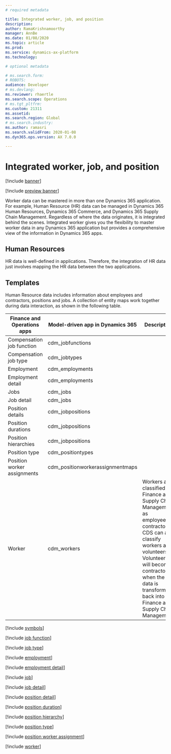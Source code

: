 ```yaml
---
# required metadata

title: Integrated worker, job, and position
description: 
author: RamaKrishnamoorthy
manager: AnnBe
ms.date: 01/08/2020
ms.topic: article
ms.prod: 
ms.service: dynamics-ax-platform
ms.technology: 

# optional metadata

# ms.search.form: 
# ROBOTS: 
audience: Developer
# ms.devlang: 
ms.reviewer: rhaertle
ms.search.scope: Operations
# ms.tgt_pltfrm: 
ms.custom: 21311
ms.assetid: 
ms.search.region: Global
# ms.search.industry: 
ms.author: ramasri
ms.search.validFrom: 2020-01-08
ms.dyn365.ops.version: AX 7.0.0

---
```


# Integrated worker, job, and position

[!include [banner](../../includes/banner.md)]

[!include [preview banner](../../includes/preview-banner.md)]

Worker data can be mastered in more than one Dynamics 365 application. For example, Human Resource (HR) data can be managed in Dynamics 365 Human Resources, Dynamics 365 Commerce, and Dynamics 365 Supply Chain Management. Regardless of where the data originates, it is integrated behind the scenes. Integrated worker gives you the flexibility to master worker data in any Dynamics 365 application but provides a comprehensive view of the information in Dynamics 365 apps.

## Human Resources

HR data is well-defined in applications. Therefore, the integration of HR data just involves mapping the HR data between the two applications.

## Templates

Human Resource data includes information about employees and contractors, positions and jobs. A collection of entity maps work together during data interaction, as shown in the following table.

Finance and Operations apps | Model-driven app in Dynamics 365 | Description
-----------------------|--------------------------------|---
Compensation job function | cdm_jobfunctions |
Compensation job type | cdm_jobtypes |
Employment | cdm_employments |
Employment detail | cdm_employments |
Jobs | cdm_jobs |
Job detail | cdm_jobs |
Position details | cdm_jobpositions |
Position durations | cdm_jobpositions |
Position hierarchies | cdm_jobpositions |
Position type | cdm_positiontypes |
Position worker assignments | cdm_positionworkerassignmentmaps |
Worker | cdm_workers | Workers are classified in Finance and Supply Chain Management as employees or contractors. CDS can also classify workers as volunteers. Volunteers will become contractors when the data is transformed back into Finance and Supply Chain Management. |

[!include [symbols](../../includes/dual-write-symbols.md)]

[!include [job function](includes/JobFunction-cdm-jobfunctions.md)]

[!include [job type](includes/JobType-cdm-jobtypes.md)]

[!include [employment](includes/Employment-cdm-employments.md)]

[!include [employment detail](includes/EmploymentDetail-cdm-employments.md)]

[!include [job](includes/Job-cdm-jobs.md)]

[!include [job detail](includes/JobDetail-cdm-jobs.md)]

[!include [position detail](includes/PositionDetail-cdm-jobpositions.md)]

[!include [position duration](includes/PositionDuration-cdm-jobpositions.md)]

[!include [position hierarchy](includes/PositionHierarchy-cdm-jobpositions.md)]

[!include [position type](includes/PositionType-cdm-positiontypes.md)]

[!include [position worker assignment](includes/PositionWorkerAssignment-cdm-positionworkerassignmentmaps.md)]

[!include [worker](includes/Worker-cdm-workers.md)]

